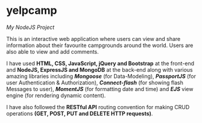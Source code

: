 # yelpcamp
_My NodeJS Project_

This is an interactive web application where users can view and share information about their favourite campgrounds around the world. Users are also able to view and add comments.

I have used **HTML, CSS, JavaScript, jQuery and Bootstrap** at the front-end and **NodeJS, ExpressJS and MongoDB** at the back-end along with various amazing libraries including ***Mongoose*** (for Data-Modeling), ***PassportJS*** (for user Authentication & Authorization), ***Connect-flash*** (for showing flash Messages to user), ***MomentJS*** (for formatting date and time) and ***EJS*** view engine (for rendering dynamic content).

I have also followed the **RESTful API** routing convention for making CRUD operations **(GET, POST, PUT and DELETE HTTP requests)**.


